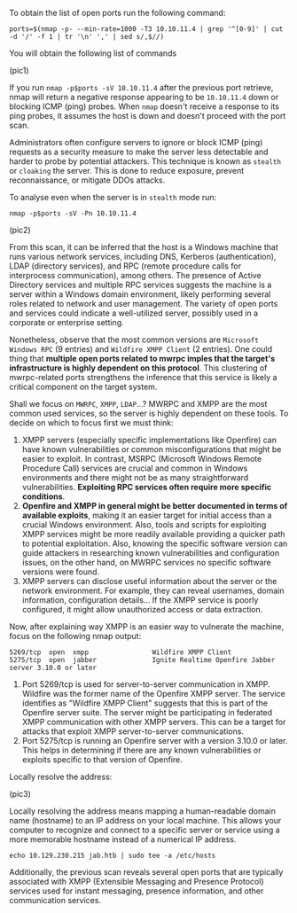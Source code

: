 To obtain the list of open ports run the following command:

```
ports=$(nmap -p- --min-rate=1000 -T3 10.10.11.4 | grep '^[0-9]' | cut -d '/' -f 1 | tr '\n' ',' | sed s/,$//)
```

You will obtain the following list of commands

(pic1)

If you run `nmap -p$ports -sV 10.10.11.4` after the previous port retrieve, nmap will return a negative response appearing to be `10.10.11.4` down or blocking ICMP (ping) probes. When `nmap` doesn't receive a response to its ping probes, it assumes the host is down and doesn't proceed with the port scan.

Administrators often configure servers to ignore or block ICMP (ping) requests as a security measure to make the server less detectable and harder to probe by potential attackers. This technique is known as `stealth` or `cloaking` the server. This is done to reduce exposure, prevent reconnaissance, or mitigate DDOs attacks.

To analyse even when the server is in `stealth` mode run:

```
nmap -p$ports -sV -Pn 10.10.11.4
```

(pic2)

From this scan, it can be inferred that the host is a Windows machine that runs various network services, including DNS, Kerberos (authentication), LDAP (directory services), and RPC (remote procedure calls for interprocess communication), among others. The presence of Active Directory services and multiple RPC services suggests the machine is a server within a Windows domain environment, likely performing several roles related to network and user management. The variety of open ports and services could indicate a well-utilized server, possibly used in a corporate or enterprise setting.

Nonetheless, observe that the most common versions are `Microsoft Windows RPC` (9 entries) and `Wildfire XMPP Client` (2 entries). One could thing that **multiple open ports related to mwrpc imples that the target's infrastructure is highly dependent on this protocol**. This clustering of mwrpc-related ports strengthens the inference that this service is likely a critical component on the target system.

Shall we focus on `MWRPC`, `XMPP`, `LDAP`...? MWRPC and XMPP are the most common used services, so the server is highly dependent on these tools. To decide on which to focus first we must think:

1. XMPP servers (especially specific implementations like Openfire) can have known vulnerabilities or common misconfigurations that might be easier to exploit. In contrast, MSRPC (Microsoft Windows Remote Procedure Call) services are crucial and common in Windows environments and there might not be as many straightforward vulnerabilities. **Exploiting RPC services often require more specific conditions**.
2. **Openfire and XMPP in general might be better documented in terms of available exploits**, making it an easier target for initial access than a crucial Windows environment. Also, tools and scripts for exploiting XMPP services might be more readily available providing a quicker path to potential exploitation. Also, knowing the specific software version can guide attackers in researching known vulnerabilities and configuration issues, on the other hand, on MWRPC services no specific software versions were found.
3. XMPP servers can disclose useful information about the server or the network environment. For example, they can reveal usernames, domain information, configuration details... If the XMPP service is poorly configured, it might allow unauthorized access or data extraction.

Now, after explaining way XMPP is an easier way to vulnerate the machine, focus on the following nmap output:

```
5269/tcp  open  xmpp                Wildfire XMPP Client
5275/tcp  open  jabber              Ignite Realtime Openfire Jabber server 3.10.0 or later
```

1. Port 5269/tcp is used for server-to-server communication in XMPP. Wildfire was the former name of the Openfire XMPP server. The service identifies as "Wildfire XMPP Client" suggests that this is part of the Openfire server suite. The server might be participating in federated XMPP communication with other XMPP servers. This can be a target for attacks that exploit XMPP server-to-server communications.
2. Port 5275/tcp is running an Openfire server with a version 3.10.0 or later. This helps in determining if there are any known vulnerabilities or exploits specific to that version of Openfire.

Locally resolve the address:

(pic3)

Locally resolving the address means mapping a human-readable domain name (hostname) to an IP address on your local machine. This allows your computer to recognize and connect to a specific server or service using a more memorable hostname instead of a numerical IP address.

```
echo 10.129.230.215 jab.htb | sudo tee -a /etc/hosts
```



Additionally, the previous scan reveals several open ports that are typically associated with XMPP (Extensible Messaging and Presence Protocol) services used for instant messaging, presence information, and other communication services. 

